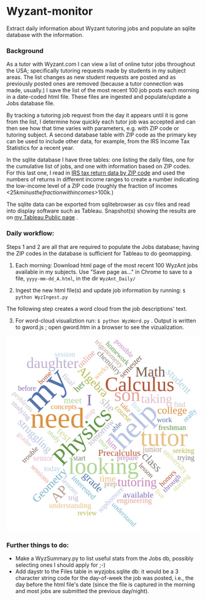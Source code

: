 # Wyzant-monitor
Extract daily information about Wyzant tutoring jobs and populate an sqlite database with the information.

### Background
As a tutor with Wyzant.com I can view a list of online tutor jobs throughout the USA;
specifically tutoring requests made by students in my subject areas.
The list changes as new student requests are posted and as previously posted ones are removed
(because a tutor connection was made, usually.) I save the list of the most recent 100 job posts
each morning in a date-coded html file. These files are ingested and populate/update
a Jobs database file.

By tracking a tutoring job request from the day it appears until it is gone from the list,
I determine how quickly each tutor job was accepted and can then see how that time varies with parameters,
e.g. with ZIP code or tutoring subject. A second database table with ZIP code as the primary key
can be used to include other data, for example, from the IRS Income Tax Statistics for a recent year.

In the sqlite database I have three tables: one listing the daily files, one for the cumulative list of jobs,
and one with information based on ZIP codes.  For this last one, I read in [IRS tax return data by ZIP code]( https://www.irs.gov/statistics/soi-tax-stats-individual-income-tax-statistics-2015-zip-code-data-soi)
and used the numbers of returns in different income ranges to create a number indicating the
low-income level of a ZIP code (roughly the fraction of incomes <$25k minus the fraction with incomes >$100k.)

The sqlite data can be exported from sqlitebrowser as csv files and read into display software such as Tableau.
Snapshot(s) showing the results are on [my Tableau Public page](https://public.tableau.com/profile/daniel.dewey#!/) .

### Daily workflow:
Steps 1 and 2 are all that are required to populate the Jobs database; 
having the ZIP codes in the database is sufficient for Tableau to do geomapping.

1) Each morning:
     Download html page of the most recent 100 WyzAnt jobs available in my subjects.
     Use "Save page as..." in Chrome to save to a file, `yyyy-mm-dd_A.html`, in the dir `WyzAnt_Daily/`

2) Ingest the new html file(s) and update job information by running:
     `$ python WyzIngest.py`

The following step creates a word cloud from the job descriptions' text.

3) For word-cloud visualiztion run: `$ python WyzWord.py` .
             Output is written to gword.js ;
      open gword.htm in a browser to see the vizualization.

![Tutoring requests word-cloud](/images/WyzWord_gword_output.png)


### Further things to do:
- Make a WyzSummary.py to list useful stats from the Jobs db, possibly selecting ones I should apply for ;-)
- Add daystr to the Files table in wyzjobs.sqlite db:
       it would be a 3 character string code for the day-of-week the job was posted,
       i.e., the day before the html file's date
       (since the file is captured in the morning and most jobs are submitted the previous day/night).
